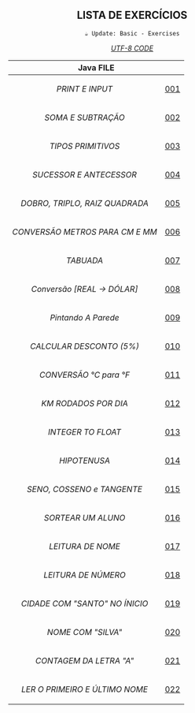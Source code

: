 <div align="center">

## LISTA DE EXERCÍCIOS

`☕ Update: Basic - Exercises`

_[UTF-8 CODE](https://www.charset.org/utf-8)_

</div>


<div align="center">

<table>

<thead>

<tr align="center">

<th colspan="2">Java FILE</th>

</tr>

</thead>

<!-- (((((((--BODY--))))))) -->
<tbody>

<tr align="center">

<td>

*PRINT E INPUT*

</td>
<td>

[001](001/Main.java)

</td>

</tr>

<tr align="center">

<td>

*SOMA E SUBTRAÇÃO*

</td>
<td>

[002](002/Main.java)

</td>

</tr>

<tr align="center">

<td>

*TIPOS PRIMITIVOS*

</td>
<td>

[003](003/Main.java)

</td>

</tr>

<tr align="center">

<td>

*SUCESSOR E ANTECESSOR*

</td>
<td>

[004](004/Main.java)

</td>

</tr>

<tr align="center">

<td>

*DOBRO, TRIPLO, RAIZ QUADRADA*

</td>
<td>

[005](005/Main.java)

</td>

</tr>

<tr align="center">

<td>

*CONVERSÃO METROS PARA CM E MM*

</td>
<td>

[006](006/Main.java)

</td>

</tr>

<tr align="center">

<td>

*TABUADA*

</td>
<td>

[007](007/Main.java)

</td>

</tr>

<tr align="center">

<td>

*Conversão [REAL -> DÓLAR]*

</td>
<td>

[008](008/Main.java)

</td>

</tr>

<tr align="center">

<td>

*Pintando A Parede*

</td>
<td>

[009](009/Main.java)

</td>

</tr>

<tr align="center">

<td>

*CALCULAR DESCONTO (5%)*

</td>
<td>

[010](010/Main.java)

</td>

</tr>
<tr align="center">

<td>

*CONVERSÃO °C para °F*

</td>
<td>

[011](011/Main.java)

</td>

</tr>

<tr align="center">

<td>

*KM RODADOS POR DIA*

</td>
<td>

[012](012/Main.java)

</td>

</tr>

<tr align="center">

<td>

*INTEGER TO FLOAT*

</td>
<td>

[013](013/Main.java)

</td>

</tr>

<tr align="center">

<td>

*HIPOTENUSA*

</td>
<td>

[014](014/Main.java)

</td>

</tr>

<tr align="center">

<td>

*SENO, COSSENO e TANGENTE*

</td>
<td>

[015](015/Main.java)

</td>

</tr>

<tr align="center">

<td>

*SORTEAR UM ALUNO*

</td>
<td>

[016](016/Main.java)

</td>

</tr>

<tr align="center">

<td>

*LEITURA DE NOME*

</td>
<td>

[017](017/Main.java)

</td>

</tr>

<tr align="center">

<td>

*LEITURA DE NÚMERO*

</td>
<td>

[018](018/Main.java)

</td>

</tr>

<tr align="center">

<td>

*CIDADE COM "SANTO" NO ÍNICIO*

</td>
<td>

[019](019/Main.java)

</td>

</tr>

<tr align="center">

<td>

*NOME COM "SILVA"*

</td>
<td>

[020](020/Main.java)

</td>

</tr>

<tr align="center">

<td>

*CONTAGEM DA LETRA "A"*

</td>
<td>

[021](021/Main.java)

</td>

</tr>

<tr align="center">

<td>

*LER O PRIMEIRO E ÚLTIMO NOME*

</td>
<td>

[022](022/Main.java)

</td>

</tr>

</tbody>

</table>

</div>